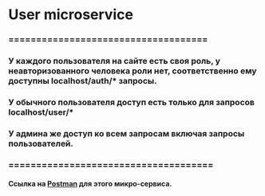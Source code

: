 # User microservice
### ====================================
### У каждого пользователя на сайте есть своя роль, у неавторизованного человека роли нет, соответственно ему доступны localhost/auth/* запросы.

### У обычного пользователя доступ есть только для запросов localhost/user/*

### У админа же доступ ко всем запросам включая запросы пользователей.

### =====================================
#### Ссылка на [Postman](https://go.postman.co/workspace/My-Workspace~67b7d9ae-eabc-47e3-846c-b4edcee8f312/collection/19651391-5c02a543-a080-4414-b0e2-56a4b25d0270?action=share&creator=19651391) для этого микро-сервиса.
